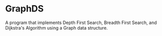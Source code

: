 # GraphDS
A program that implements Depth First Search, Breadth First Search, and Dijkstra's Algorithm using a Graph data structure.
